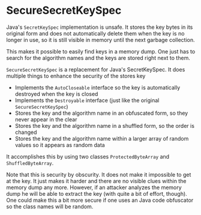 # SecureSecretKeySpec

Java's `SecretKeySpec` implementation is unsafe. It stores the key bytes in its original form and does not automatically delete them when the key is no longer in use, so it is still visible in memory until the next garbage collection.

This makes it possible to easily find keys in a memory dump. One just has to search for the algorithm names and the keys are stored right next to them.

`SecureSecretKeySpec` is a replacement for Java's SecretKeySpec. It does multiple things to enhance the security of the stores key

* Implements the `AutoCloseable` interface so the key is automatically destroyed when the key is closed
* Implements the `Destroyable` interface (just like the original `SecureSecretKeySpec`)
* Stores the key and the algorithm name in an obfuscated form, so they never appear in the clear
* Stores the key and the algorithm name in a shuffled form, so the order is changed
* Stores the key and the algorithm name within a larger array of random values so it appears as random data

It accomplishes this by using two classes `ProtectedByteArray` and `ShuffledByteArray`.

Note that this is security by obscurity. It does not make it impossible to get at the key. It just makes it harder and there are no visible clues within the memory dump any more. However, if an attacker analyzes the memory dump he will be able to extract the key (with quite a bit of effort, though). One could make this a bit more secure if one uses an Java code obfuscator so the class names will be random.
